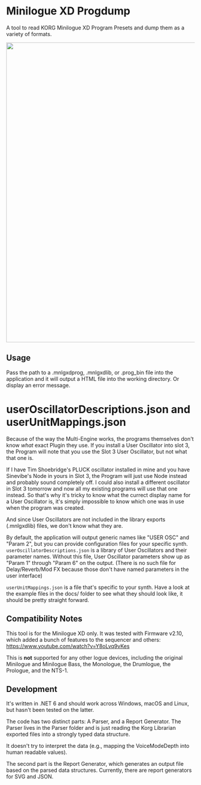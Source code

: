 # Minilogue XD Progdump
A tool to read KORG Minilogue XD Program Presets and dump them as a variety of formats.

<img src="docs/002_TyoCityLoop.svg" width="800" />

## Usage

Pass the path to a .mnlgxdprog, .mnlgxdlib, or .prog_bin file into the application and it will output a HTML file into the working directory. Or display an error message.

# userOscillatorDescriptions.json and userUnitMappings.json

Because of the way the Multi-Engine works, the programs themselves don't know _what_ exact Plugin they use. If you install a User Oscillator into slot 3, the Program will note that you use the Slot 3 User Oscillator, but not what that one is.

If I have Tim Shoebridge's PLUCK oscillator installed in mine and you have Sinevibe's Node in yours in Slot 3, the Program will just use Node instead and probably sound completely off. I could also install a different oscillator in Slot 3 tomorrow and now all my existing programs will use that one instead. So that's why it's tricky to know what the currect display name for a User Oscillator is, it's simply impossible to know which one was in use when the program was created.

And since User Oscillators are not included in the library exports (.mnlgxdlib) files, we don't know what they are.

By default, the application will output generic names like "USER OSC" and "Param 2", but you can provide configuration files for your specific synth. `userOscillatorDescriptions.json` is a library of User Oscillators and their parameter names. Without this file, User Oscillator parameters show up as "Param 1" through "Param 6" on the output. (There is no such file for Delay/Reverb/Mod FX because those don't have named parameters in the user interface)

`userUnitMappings.json` is a file that's specific to your synth. Have a look at the example files in the docs/ folder to see what they should look like, it should be pretty straight forward.

## Compatibility Notes

This tool is for the Minilogue XD only. It was tested with Firmware v2.10, which added a bunch of features to the sequencer and others: https://www.youtube.com/watch?v=Y8oLvq9vKes

This is **not** supported for any other logue devices, including the original Minilogue and Minilogue Bass, the Monologue, the Drumlogue, the Prologue, and the NTS-1.

## Development

It's written in .NET 6 and should work across Windows, macOS and Linux, but hasn't been tested on the latter.

The code has two distinct parts: A Parser, and a Report Generator. The Parser lives in the Parser folder and is just reading the Korg Librarian exported files into a strongly typed data structure.

It doesn't try to interpret the data (e.g., mapping the VoiceModeDepth into human readable values).

The second part is the Report Generator, which generates an output file based on the parsed data structures. Currently, there are report generators for SVG and JSON.